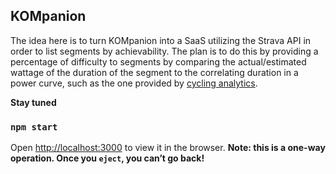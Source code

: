 ## KOMpanion

The idea here is to turn KOMpanion into a SaaS utilizing the Strava API in order to list segments by achievability.
The plan is to do this by providing a percentage of difficulty to segments by comparing the actual/estimated wattage of the duration of the segment to the correlating duration in a power curve, such as the one provided by [cycling analytics](https://www.cyclinganalytics.com/blog/2018/06/how-does-your-cycling-power-output-compare).


**Stay tuned**


### `npm start`
Open [http://localhost:3000](http://localhost:3000) to view it in the browser.
**Note: this is a one-way operation. Once you `eject`, you can’t go back!**
